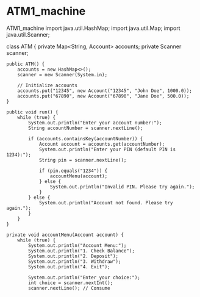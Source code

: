 # ATM1_machine
ATM1_machine
import java.util.HashMap;
import java.util.Map;
import java.util.Scanner;

class ATM {
    private Map<String, Account> accounts;
    private Scanner scanner;

    public ATM() {
        accounts = new HashMap<>();
        scanner = new Scanner(System.in);

        // Initialize accounts
        accounts.put("12345", new Account("12345", "John Doe", 1000.0));
        accounts.put("67890", new Account("67890", "Jane Doe", 500.0));
    }

    public void run() {
        while (true) {
            System.out.println("Enter your account number:");
            String accountNumber = scanner.nextLine();

            if (accounts.containsKey(accountNumber)) {
                Account account = accounts.get(accountNumber);
                System.out.println("Enter your PIN (default PIN is 1234):");
                String pin = scanner.nextLine();

                if (pin.equals("1234")) {
                    accountMenu(account);
                } else {
                    System.out.println("Invalid PIN. Please try again.");
                }
            } else {
                System.out.println("Account not found. Please try again.");
            }
        }
    }

    private void accountMenu(Account account) {
        while (true) {
            System.out.println("Account Menu:");
            System.out.println("1. Check Balance");
            System.out.println("2. Deposit");
            System.out.println("3. Withdraw");
            System.out.println("4. Exit");

            System.out.println("Enter your choice:");
            int choice = scanner.nextInt();
            scanner.nextLine(); // Consume
